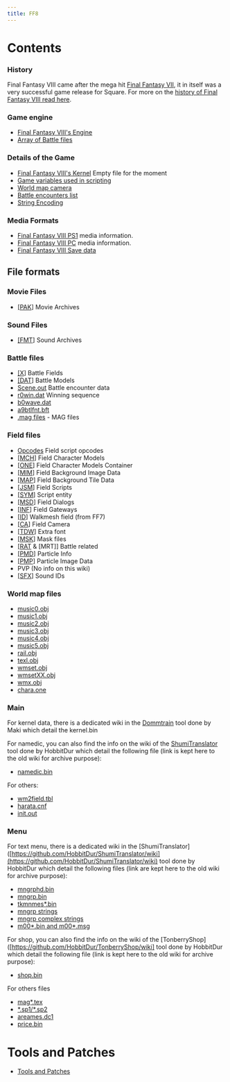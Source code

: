 ```yaml
---
title: FF8
---
```


# Contents

### History

Final Fantasy VIII came after the mega hit [Final Fantasy VII](FF7 "wikilink"), it in itself was a very successful game release for Square. For more on the [history of Final Fantasy VIII read here](FF8/HistoryOf.md).   

### Game engine
-   [Final Fantasy VIII's Engine](FF8/Engine.md)
-   [Array of Battle files](FF8/Engine_const/BattleFiles.md)

### Details of the Game

-   [Final Fantasy VIII's Kernel](FF8/Kernel.md) Empty file for the moment
-   [Game variables used in scripting](FF8/Variables.md)
-   [World map camera](FF8/Engine/WorldMapCamera.md)
-   [Battle encounters list](FF8/Encounter_Codes.md)
-   [String Encoding](FF8/String_Encoding.md)

### Media Formats

-   [Final Fantasy VIII PS1](FF8/PlaystationMedia.md) media information.
-   [Final Fantasy VIII PC](FF8/PC_Media.md) media information.
-   [Final Fantasy VIII Save data](FF8/GameSaveFormat.md)

  
## File formats

### Movie Files

-   [\[PAK](FF8/FileFormat_PAK.md)\] Movie Archives

### Sound Files

-   [\[FMT](FF8/FileFormat_FMT.md)\] Sound Archives

### Battle files

-   [\[X](FF8/FileFormat_X.md)\] Battle Fields
-   [\[DAT](FF8/FileFormat_DAT.md)\] Battle Models
-   [Scene.out](FF8/BattleStructure.md) Battle encounter data
-   [r0win.dat](FF8/FileFormat_r0win.md) Winning sequence
-   [b0wave.dat](FF8/FileFormat_b0wave.md)
-   [a9btlfnt.bft](FF8/FileFormat_TDW.md)
-   [.mag files](FF8/FileFormat_magfiles.md) - MAG files

### Field files

-   [Opcodes](FF8/Field/Script/Opcodes.md) Field script opcodes
-   [\[MCH](FF8/FileFormat_MCH.md)\] Field Character Models
-   [\[ONE](FF8/FileFormat_ONE.md)\] Field Character Models Container
-   [\[MIM](FF8/FileFormat_MIM.md)\] Field Background Image Data
-   [\[MAP](FF8/FileFormat_MAP.md)\] Field Background Tile Data
-   [\[JSM](FF8/FileFormat_JSM.md)\] Field Scripts
-   [\[SYM](FF8/FileFormat_SYM.md)\] Script entity
-   [\[MSD](FF8/FileFormat_MSD.md)\] Field Dialogs
-   [\[INF](FF8/FileFormat_INF.md)\] Field Gateways
-   [\[ID](FF7/Field/Walkmesh.md)\] Walkmesh field (from FF7)
-   [\[CA](FF8/FileFormat_CA.md)\] Field Camera
-   [\[TDW](FF8/FileFormat_TDW.md)\] Extra font
-   [\[MSK](FF8/FileFormat_MSK.md)\] Mask files
-   [\[RAT](FF8/FileFormat_RAT_MRT.md) & \[MRT\]\] Battle related
-   [\[PMD](FF8/FileFormat_PMD.md)\] Particle Info
-   [\[PMP](FF8/FileFormat_PMP.md)\] Particle Image Data
-   PVP (No info on this wiki)
-   [\[SFX](FF8/FileFormat_SFX.md)\] Sound IDs

### World map files

-   [music0.obj](FF8/WorldMap_music.md)
-   [music1.obj](FF8/WorldMap_music.md)
-   [music2.obj](FF8/WorldMap_music.md)
-   [music3.obj](FF8/WorldMap_music.md)
-   [music4.obj](FF8/WorldMap_music.md)
-   [music5.obj](FF8/WorldMap_music.md)
-   [rail.obj](FF8/WorldMap_rail.md)
-   [texl.obj](FF8/WorldMap_texl.md)
-   [wmset.obj](FF8/WorldMap_wmset.md)
-   [wmsetXX.obj](FF8/WorldMap_wmsetxx.md)
-   [wmx.obj](FF8/WorldMap_wmx.md)
-   [chara.one](FF8/WorldMap_charaone.md)

### Main
  For kernel data, there is a dedicated wiki in the [Dommtrain](https://github.com/DarkShinryu/doomtrain/wiki) tool done by Maki which detail the kernel.bin
  
  For namedic, you can also find the info on the wiki of the [ShumiTranslator](https://github.com/HobbitDur/ShumiTranslator/wiki/Namedic_bin) tool done by HobbitDur which detail the following file (link is kept here to the old wiki for archive purpose):
  -   [namedic.bin](FF8/Main_namedic.md)

  For others:
-   [wm2field.tbl](FF8/Main_wm2.md) 
-   [harata.cnf](FF8/Main_harata.md)
-   [init.out](FF8/Main_init.md) 


### Menu
For text menu, there is a dedicated wiki in the [ShumiTranslator]([https://github.com/HobbitDur/ShumiTranslator/wiki](https://github.com/HobbitDur/ShumiTranslator/wiki) tool done by HobbitDur which detail the following files (link are kept here to the old wiki for archive purpose):
-   [mngrphd.bin](FF8/Menu_mngrphd_bin.md)
-   [mngrp.bin](FF8/Menu_mngrp_bin.md)
-   [tkmnmes\*.bin](FF8/Menu_tkmnmes.md)
-   [mngrp strings](FF8/Menu_mngrp_strings_locations.md)
-   [mngrp complex strings](FF8/Menu_mngrp_complex_strings.md)
-   [m00\*.bin and m00\*.msg](FF8/Menu_m000_m004.md)

For shop, you can also find the info on the wiki of the [TonberryShop]([https://github.com/HobbitDur/TonberryShop/wiki] tool done by HobbitDur which detail the following file (link is kept here to the old wiki for archive purpose):
-   [shop.bin](https://github.com/HobbitDur/TonberryShop/wiki)

For others files
-   [mag\*.tex](FF8/Menu_mag_textures.md)
-   [\*.sp1/\*.sp2](FF8/Menu_sp2.md)
-   [areames.dc1](FF8/Menu_areames_dc1.md)
-   [price.bin](FF8/Menu_price_bin.md)


# Tools and Patches

-   [Tools and Patches](FF8/Tools.md)
